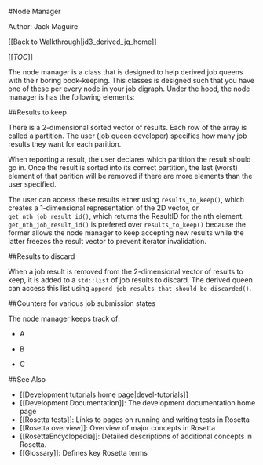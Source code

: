 #Node Manager

Author: Jack Maguire

[[Back to Walkthrough|jd3_derived_jq_home]]

[[_TOC_]]

The node manager is a class that is designed to help derived job queens with their boring book-keeping.
This classes is designed such that you have one of these per every node in your job digraph.
Under the hood, the node manager is has the following elements:

##Results to keep

There is a 2-dimensional sorted vector of results.
Each row of the array is called a partition.
The user (job queen developer) specifies how many job results they want for each parition.

When reporting a result, the user declares which partition the result should go in.
Once the result is sorted into its correct partition, the last (worst) element of
that parition will be removed if there are more elements than the user specified.

The user can access these results either using `results_to_keep()`,
which creates a 1-dimensional representation of the 2D vector,
or `get_nth_job_result_id()`, which returns the ResultID for the nth element.
`get_nth_job_result_id()` is prefered over `results_to_keep()`
because the former allows the node manager to keep accepting new results
while the latter freezes the result vector to prevent iterator invalidation.

##Results to discard

When a job result is removed from the 2-dimensional vector of results to keep,
it is added to a `std::list` of job results to discard.
The derived queen can access this list using `append_job_results_that_should_be_discarded()`.

##Counters for various job submission states

The node manager keeps track of:

- A

- B

- C

##See Also

* [[Development tutorials home page|devel-tutorials]]
* [[Development Documentation]]: The development documentation home page
* [[Rosetta tests]]: Links to pages on running and writing tests in Rosetta
* [[Rosetta overview]]: Overview of major concepts in Rosetta
* [[RosettaEncyclopedia]]: Detailed descriptions of additional concepts in Rosetta.
* [[Glossary]]: Defines key Rosetta terms